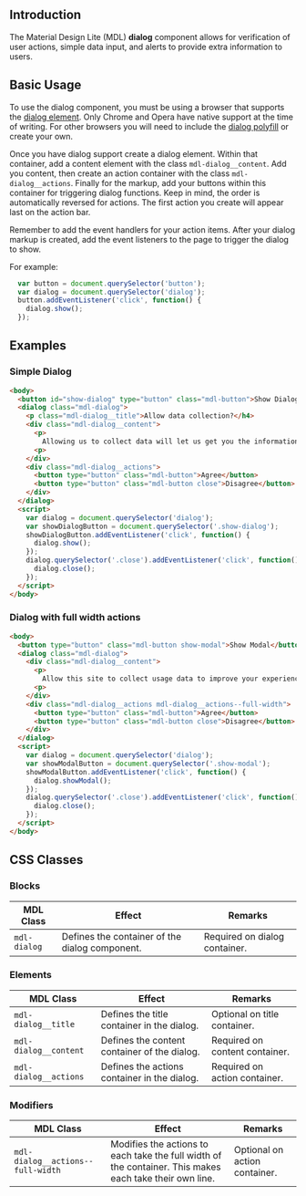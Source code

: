 ## Introduction

The Material Design Lite (MDL) **dialog** component allows for verification of
user actions, simple data input, and alerts to provide extra information to users.

## Basic Usage

To use the dialog component, you must be using a browser that supports the [dialog element](http://www.w3.org/TR/2013/CR-html5-20130806/interactive-elements.html#the-dialog-element).
Only Chrome and Opera have native support at the time of writing.
For other browsers you will need to include the [dialog polyfill](https://github.com/GoogleChrome/dialog-polyfill) or create your own.

Once you have dialog support create a dialog element.
Within that container, add a content element with the class `mdl-dialog__content`.
Add you content, then create an action container with the class `mdl-dialog__actions`.
Finally for the markup, add your buttons within this container for triggering dialog functions.
Keep in mind, the order is automatically reversed for actions.
The first action you create will appear last on the action bar.

Remember to add the event handlers for your action items.
After your dialog markup is created, add the event listeners to the page to trigger the dialog to show.

For example:

```js
  var button = document.querySelector('button');
  var dialog = document.querySelector('dialog');
  button.addEventListener('click', function() {
    dialog.show();
  });
```

## Examples

### Simple Dialog
```html
<body>
  <button id="show-dialog" type="button" class="mdl-button">Show Dialog</button>
  <dialog class="mdl-dialog">
    <p class="mdl-dialog__title">Allow data collection?</h4>
    <div class="mdl-dialog__content">
      <p>
        Allowing us to collect data will let us get you the information you want faster.
      <p>
    </div>
    <div class="mdl-dialog__actions">
      <button type="button" class="mdl-button">Agree</button>
      <button type="button" class="mdl-button close">Disagree</button>
    </div>
  </dialog>
  <script>
    var dialog = document.querySelector('dialog');
    var showDialogButton = document.querySelector('.show-dialog');
    showDialogButton.addEventListener('click', function() {
      dialog.show();
    });
    dialog.querySelector('.close').addEventListener('click', function() {
      dialog.close();
    });
  </script>
</body>
```

### Dialog with full width actions
```html
<body>
  <button type="button" class="mdl-button show-modal">Show Modal</button>
  <dialog class="mdl-dialog">
    <div class="mdl-dialog__content">
      <p>
        Allow this site to collect usage data to improve your experience?
      <p>
    </div>
    <div class="mdl-dialog__actions mdl-dialog__actions--full-width">
      <button type="button" class="mdl-button">Agree</button>
      <button type="button" class="mdl-button close">Disagree</button>
    </div>
  </dialog>
  <script>
    var dialog = document.querySelector('dialog');
    var showModalButton = document.querySelector('.show-modal');
    showModalButton.addEventListener('click', function() {
      dialog.showModal();
    });
    dialog.querySelector('.close').addEventListener('click', function() {
      dialog.close();
    });
  </script>
</body>
```

## CSS Classes

### Blocks

| MDL Class | Effect | Remarks |
|-----------|--------|---------|
| `mdl-dialog` | Defines the container of the dialog component. | Required on dialog container. |

### Elements

| MDL Class | Effect | Remarks |
|-----------|--------|---------|
| `mdl-dialog__title` | Defines the title container in the dialog. | Optional on title container. |
| `mdl-dialog__content` | Defines the content container of the dialog. | Required on content container. |
| `mdl-dialog__actions` | Defines the actions container in the dialog. | Required on action container. |

### Modifiers

| MDL Class | Effect | Remarks |
|-----------|--------|---------|
| `mdl-dialog__actions--full-width` | Modifies the actions to each take the full width of the container. This makes each take their own line. | Optional on action container. |
